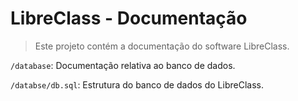 # LibreClass - Documentação

> Este projeto contém a documentação do software LibreClass.

`/database`: Documentação relativa ao banco de dados.

`/databse/db.sql`: Estrutura do banco de dados do LibreClass.
